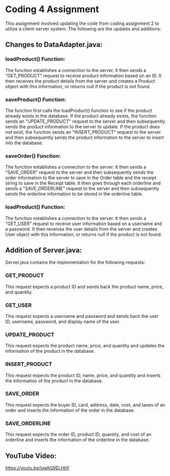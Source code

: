 # Coding 4 Assignment
This assignment involved updating the code from coding assignment 2 to utilize a client-server system. The following are the updates and additions:

## Changes to DataAdapter.java:
### loadProduct() Function:
The function establishes a connection to the server. It then sends a "GET_PRODUCT" request to receive product information based on an ID. It then receives the product details from the server and creates a Product object with this information, or returns null if the product is not found.

### saveProduct() Function:
The function first calls the loadProduct() function to see if the product already exists in the database. If the product already exists, the function sends an "UPDATE_PRODUCT" request to the server and then subsequently sends the product information to the server to update. If the product does not exist, the function sends an "INSERT_PRODUCT" request to the server and then subsequently sends the product information to the server to insert into the database.

### saveOrder() Function:
The function establishes a connection to the server. It then sends a "SAVE_ORDER" request to the server and then subsequently sends the order information to the server to save in the Order table and the receipt string to save in the Receipt table. It then goes through each orderline and sends a "SAVE_ORDERLINE" request to the server and then subsequently sends the orderline information to be stored in the orderline table.

### loadProduct() Function:
The function establishes a connection to the server. It then sends a "GET_USER" request to receive user information based on a username and a password. It then receives the user details from the server and creates User object with this information, or returns null if the product is not found.

## Addition of Server.java:
Server.java contains the implementation for the following requests:
### GET_PRODUCT
This request expects a product ID and sends back the product name, price, and quantity.
### GET_USER
This request expects a username and password and sends back the user ID, username, password, and display name of the user.
### UPDATE_PRODUCT
This request expects the product name, price, and quantity and updates the information of the product in the database.
### INSERT_PRODUCT
This request expects the product ID, name, price, and quantity and inserts the information of the product in the database.
### SAVE_ORDER
This request expects the buyer ID, card, address, date, cost, and taxes of an order and inserts the information of the order in the database.
### SAVE_ORDERLINE
This request expects the order ID, product ID, quantity, and cost of an orderline and inserts the information of the orderline in the database.

## YouTube Video:
https://youtu.be/jqeAQ9ELHbY


